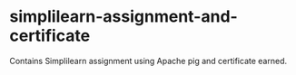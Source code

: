 # simplilearn-assignment-and-certificate
Contains Simplilearn assignment using Apache pig and certificate earned.

